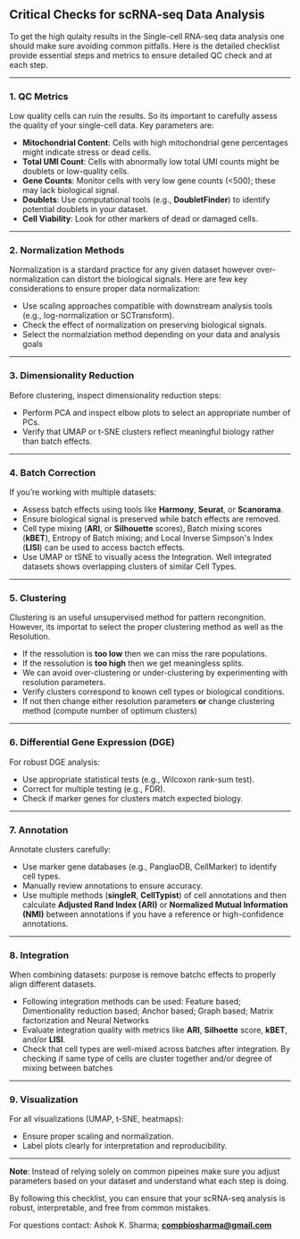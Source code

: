 ## **Critical Checks for scRNA-seq Data Analysis**

To get the high qulaity results in the Single-cell RNA-seq data analysis one should make sure avoiding common pitfalls. Here is the detailed checklist provide essential steps and metrics to ensure detailed QC check and at each step.

---

### **1. QC Metrics**
Low quality cells can ruin the results. So its important to carefully assess the quality of your single-cell data. Key parameters are:
- **Mitochondrial Content**: Cells with high mitochondrial gene percentages might indicate stress or dead cells.
- **Total UMI Count**: Cells with abnormally low total UMI counts might be doublets or low-quality cells.
- **Gene Counts**: Monitor cells with very low gene counts (<500); these may lack biological signal.
- **Doublets**: Use computational tools (e.g., **DoubletFinder**) to identify potential doublets in your dataset.
- **Cell Viability**: Look for other markers of dead or damaged cells.

---

### **2. Normalization Methods**
Normalization is a stardard practice for any given dataset however over-normalization can distort the biological signals. Here are few key considerations to ensure proper data normalization:
- Use scaling approaches compatible with downstream analysis tools (e.g., log-normalization or SCTransform).
- Check the effect of normalization on preserving biological signals.
- Select the normalziation method depending on your data and analysis goals

---

### **3. Dimensionality Reduction**
Before clustering, inspect dimensionality reduction steps:
- Perform PCA and inspect elbow plots to select an appropriate number of PCs.
- Verify that UMAP or t-SNE clusters reflect meaningful biology rather than batch effects.

---

### **4. Batch Correction**
If you’re working with multiple datasets:
- Assess batch effects using tools like **Harmony**, **Seurat**, or **Scanorama**.
- Ensure biological signal is preserved while batch effects are removed.
- Cell type mixing (**ARI**, or **Silhouette** scores), Batch mixing scores (**kBET**), Entropy of Batch mixing; and Local Inverse Simpson's Index (**LISI**) can be used to access bactch effects.
- Use UMAP or tSNE to visually acess the Integration. Well integrated datasets shows overlapping clusters of similar Cell Types.

---

### **5. Clustering**
Clustering is an useful unsupervised method for pattern recongnition. However, its importat to select the proper clustering method as well as the Resolution.
- If the ressolution is **too low** then we can miss the rare populations.
- If the ressolution is **too high** then we get meaningless splits.
- We can avoid over-clustering or under-clustering by experimenting with resolution parameters.
- Verify clusters correspond to known cell types or biological conditions.
- If not then change either resolution parameters **or** change clustering method (compute number of optimum clusters)

---

### **6. Differential Gene Expression (DGE)**
For robust DGE analysis:
- Use appropriate statistical tests (e.g., Wilcoxon rank-sum test).
- Correct for multiple testing (e.g., FDR).
- Check if marker genes for clusters match expected biology.

---

### **7. Annotation**
Annotate clusters carefully:
- Use marker gene databases (e.g., PanglaoDB, CellMarker) to identify cell types.
- Manually review annotations to ensure accuracy.
- Use multiple methods (**singleR**, **CellTypist**) of cell annotations and then calculate **Adjusted Rand Index (ARI)** or **Normalized Mutual Information (NMI)** between annotations if you have a reference or high-confidence annotations.

---

### **8. Integration**
When combining datasets: purpose is remove batchc effects to properly align different datasets. 
- Following integration methods can be used: Feature based; Dimentionality reduction based; Anchor based; Graph based; Matrix factorization and Neural Networks
- Evaluate integration quality with metrics like **ARI**, **Silhoette** score, **kBET**, and/or **LISI**. 
- Check that cell types are well-mixed across batches after integration. By checking if same type of cells are cluster together and/or degree of mixing between batches

---

### **9. Visualization**
For all visualizations (UMAP, t-SNE, heatmaps):
- Ensure proper scaling and normalization.
- Label plots clearly for interpretation and reproducibility.

---

**Note**: Instead of relying solely on common pipeines make sure you adjust parameters based on your dataset and understand what each step is doing.

By following this checklist, you can ensure that your scRNA-seq analysis is robust, interpretable, and free from common mistakes.

For questions contact: Ashok K. Sharma; **compbiosharma@gmail.com**
